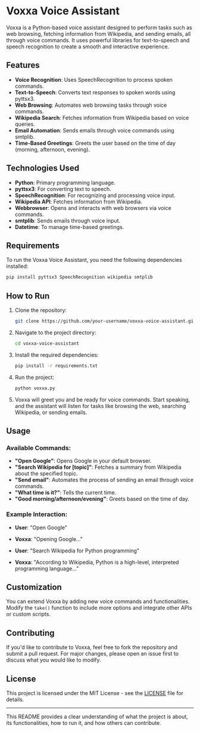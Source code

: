 
# Voxxa Voice Assistant

Voxxa is a Python-based voice assistant designed to perform tasks such as web browsing, fetching information from Wikipedia, and sending emails, all through voice commands. It uses powerful libraries for text-to-speech and speech recognition to create a smooth and interactive experience.

## Features

- **Voice Recognition**: Uses SpeechRecognition to process spoken commands.
- **Text-to-Speech**: Converts text responses to spoken words using pyttsx3.
- **Web Browsing**: Automates web browsing tasks through voice commands.
- **Wikipedia Search**: Fetches information from Wikipedia based on voice queries.
- **Email Automation**: Sends emails through voice commands using smtplib.
- **Time-Based Greetings**: Greets the user based on the time of day (morning, afternoon, evening).

## Technologies Used

- **Python**: Primary programming language.
- **pyttsx3**: For converting text to speech.
- **SpeechRecognition**: For recognizing and processing voice input.
- **Wikipedia API**: Fetches information from Wikipedia.
- **Webbrowser**: Opens and interacts with web browsers via voice commands.
- **smtplib**: Sends emails through voice input.
- **Datetime**: To manage time-based greetings.

## Requirements

To run the Voxxa Voice Assistant, you need the following dependencies installed:

```bash
pip install pyttsx3 SpeechRecognition wikipedia smtplib
```

## How to Run

1. Clone the repository:

   ```bash
   git clone https://github.com/your-username/voxxa-voice-assistant.git
   ```

2. Navigate to the project directory:

   ```bash
   cd voxxa-voice-assistant
   ```

3. Install the required dependencies:

   ```bash
   pip install -r requirements.txt
   ```

4. Run the project:

   ```bash
   python voxxa.py
   ```

5. Voxxa will greet you and be ready for voice commands. Start speaking, and the assistant will listen for tasks like browsing the web, searching Wikipedia, or sending emails.

## Usage

### Available Commands:

- **"Open Google"**: Opens Google in your default browser.
- **"Search Wikipedia for [topic]"**: Fetches a summary from Wikipedia about the specified topic.
- **"Send email"**: Automates the process of sending an email through voice commands.
- **"What time is it?"**: Tells the current time.
- **"Good morning/afternoon/evening"**: Greets based on the time of day.

### Example Interaction:

- **User**: "Open Google"
- **Voxxa**: "Opening Google..."

- **User**: "Search Wikipedia for Python programming"
- **Voxxa**: "According to Wikipedia, Python is a high-level, interpreted programming language..."

## Customization

You can extend Voxxa by adding new voice commands and functionalities. Modify the `take()` function to include more options and integrate other APIs or custom scripts.

## Contributing

If you'd like to contribute to Voxxa, feel free to fork the repository and submit a pull request. For major changes, please open an issue first to discuss what you would like to modify.

## License

This project is licensed under the MIT License - see the [LICENSE](LICENSE) file for details.

---

This README provides a clear understanding of what the project is about, its functionalities, how to run it, and how others can contribute.

